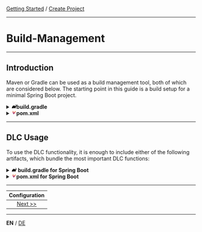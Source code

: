 [Getting Started](../index_en.md) / [Create Project](build_management_en.md)

---

# Build-Management

---

## Introduction
Maven or Gradle can be used as a build management tool, both of which are considered below.
The starting point in this guide is a build setup for a minimal Spring Boot project.


<details>
<summary><img style="height: 12px" src="../../icons/gradle.svg" alt="gradle"><b>build.gradle</b></summary>

```groovy
plugins {
    id 'java'
    id 'org.springframework.boot' version '3.4.0'
    id 'io.spring.dependency-management' version '1.1.6'
}

group = 'com.example'
version = '0.0.1-SNAPSHOT'

java {
    toolchain {
        languageVersion = JavaLanguageVersion.of(17)
    }
}

repositories {
    mavenCentral()
}

dependencies {
    implementation 'org.springframework.boot:spring-boot-starter'
}
```
</details>

<details>
<summary><img style="height: 12px" src="../../icons/file-type-maven.svg" alt="maven"><b>pom.xml</b></summary>

```xml
<?xml version="1.0" encoding="UTF-8"?>
<project xmlns="http://maven.apache.org/POM/4.0.0" xmlns:xsi="http://www.w3.org/2001/XMLSchema-instance"
         xsi:schemaLocation="http://maven.apache.org/POM/4.0.0 https://maven.apache.org/xsd/maven-4.0.0.xsd">
    <modelVersion>4.0.0</modelVersion>
    <parent>
        <groupId>org.springframework.boot</groupId>
        <artifactId>spring-boot-starter-parent</artifactId>
        <version>3.4.0</version>
        <relativePath/>
    </parent>
    <groupId>com.example</groupId>
    <artifactId>demo</artifactId>
    <version>0.0.1-SNAPSHOT</version>
    <properties>
        <java.version>17</java.version>
    </properties>
    <dependencies>
        <dependency>
            <groupId>org.springframework.boot</groupId>
            <artifactId>spring-boot-starter</artifactId>
        </dependency>
    </dependencies>

    <build>
        <plugins>
            <plugin>
                <groupId>org.springframework.boot</groupId>
                <artifactId>spring-boot-maven-plugin</artifactId>
            </plugin>
        </plugins>
    </build>
</project>

```
</details>

---

## DLC Usage
To use the DLC functionality, it is enough to include either of the following artifacts, which bundle the most important DLC 
functions:



<details>
<summary><img style="height: 12px" src="../../icons/gradle.svg" alt="gradle"> <b>build.gradle for Spring Boot</b></summary>

```groovy
dependencies {
    implementation 'io.domainlifecycles:spring-boot-starter:2.4.0'
}
```
</details>

<details>
<summary><img style="height: 12px" src="../../icons/file-type-maven.svg" alt="maven"><b>pom.xml for Spring Boot</b></summary>

```xml
<dependencies>
    <dependency>
        <groupId>io.domainlifecycles</groupId>
        <artifactId>spring-boot-starter</artifactId>
        <version>2.4.0</version>
    </dependency>
</dependencies>
```
</details>

---

|       **Configuration**        |
|:------------------------------:|
| [Next >>](configuration_en.md) |

---

**EN** / [DE](../../german/guides/build_management_de.md)
